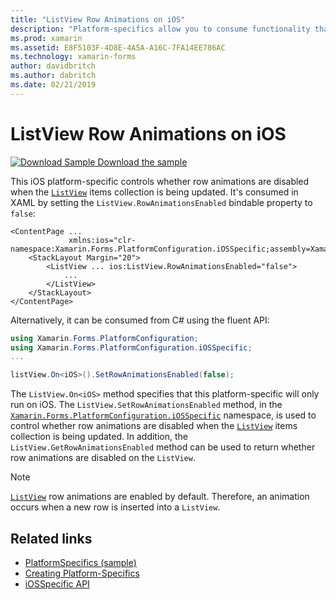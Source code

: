 ```yaml
---
title: "ListView Row Animations on iOS"
description: "Platform-specifics allow you to consume functionality that's only available on a specific platform, without implementing custom renderers or effects. This article explains how to consume the iOS platform-specific that controls whether row animations are disabled when the ListView items collection is being updated."
ms.prod: xamarin
ms.assetid: E8F5103F-4D8E-4A5A-A16C-7FA14EE786AC
ms.technology: xamarin-forms
author: davidbritch
ms.author: dabritch
ms.date: 02/21/2019
---
```


# ListView Row Animations on iOS

[![Download Sample](~/media/shared/download.png) Download the sample](https://developer.xamarin.com/samples/xamarin-forms/UserInterface/PlatformSpecifics/)

This iOS platform-specific controls whether row animations are disabled when the [`ListView`](xref:Xamarin.Forms.ListView) items collection is being updated. It's consumed in XAML by setting the `ListView.RowAnimationsEnabled` bindable property to `false`:

```xaml
<ContentPage ...
             xmlns:ios="clr-namespace:Xamarin.Forms.PlatformConfiguration.iOSSpecific;assembly=Xamarin.Forms.Core">
    <StackLayout Margin="20">
        <ListView ... ios:ListView.RowAnimationsEnabled="false">
            ...
        </ListView>
    </StackLayout>
</ContentPage>
```

Alternatively, it can be consumed from C# using the fluent API:

```csharp
using Xamarin.Forms.PlatformConfiguration;
using Xamarin.Forms.PlatformConfiguration.iOSSpecific;
...

listView.On<iOS>().SetRowAnimationsEnabled(false);
```

The `ListView.On<iOS>` method specifies that this platform-specific will only run on iOS. The `ListView.SetRowAnimationsEnabled` method, in the [`Xamarin.Forms.PlatformConfiguration.iOSSpecific`](xref:Xamarin.Forms.PlatformConfiguration.iOSSpecific) namespace, is used to control whether row animations are disabled when the [`ListView`](xref:Xamarin.Forms.ListView) items collection is being updated. In addition, the `ListView.GetRowAnimationsEnabled` method can be used to return whether row animations are disabled on the `ListView`.

> [!NOTE]
> [`ListView`](xref:Xamarin.Forms.ListView) row animations are enabled by default. Therefore, an animation occurs when a new row is inserted into a `ListView`.

## Related links

- [PlatformSpecifics (sample)](https://developer.xamarin.com/samples/xamarin-forms/UserInterface/PlatformSpecifics/)
- [Creating Platform-Specifics](~/xamarin-forms/platform/platform-specifics/index.md#creating-platform-specifics)
- [iOSSpecific API](xref:Xamarin.Forms.PlatformConfiguration.iOSSpecific)
